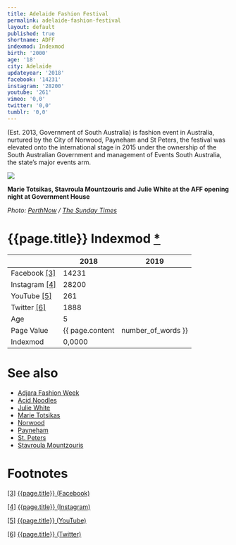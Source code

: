 ```yaml
---
title: Adelaide Fashion Festival
permalink: adelaide-fashion-festival
layout: default
published: true
shortname: ADFF
indexmod: Indexmod
birth: '2000'
age: '18'
city: Adelaide
updateyear: '2018'
facebook: '14231'
instagram: '28200'
youtube: '261'
vimeo: '0,0'
twitter: '0,0'
tumblr: '0,0'
---
```


(Est. 2013, Government of South Australia) is fashion event in Australia, nurtured by the City of Norwood, Payneham and St Peters, the festival was elevated onto the international stage in 2015 under the ownership of the South Australian Government and management of Events South Australia, the state’s major events arm.

![](https://images.perthnow.com.au/publication/60A65860E5142597FA09D257AAFD08DB/9d445e7458df1e2f00581ba4374e9a5c.jpeg)

**Marie Totsikas, Stavroula Mountzouris and Julie White at the AFF opening night at Government House**

*Photo: [PerthNow](perthnow) / [The Sunday Times](https://www.perthnow.com.au/entertainment/confidential/gallery-fashion-fest-takes-adelaide-ng-60a65860e5142597fa09d257aafd08db)*

# {{page.title}} Indexmod [*](indexmod)

||2018|2019|
|-|-|-|
|Facebook <span id="a3">[\[3\]](#f3)</span>|14231||
|Instagram <span id="a4">[\[4\]](#f4)</span>|28200||
|YouTube <span id="a5">[\[5\]](#f5)</span>|261||
|Twitter <span id="a6">[\[6\]](#f6)</span>|1888||
|Age|5||
|Page Value|{{ page.content | number_of_words }}||
|Indexmod|0,0000||

# See also

+ [Adjara Fashion Week](adjara-fashion-week)
+ [Acid Noodles](acid-noodles)
+ [Julie White](julie-white)
+ [Marie Totsikas](marie-totsikas)
+ [Norwood](norwood)
+ [Payneham](payneham)
+ [St. Peters](st-peters)
+ [Stavroula Mountzouris](stavroula-mountzouris)

# Footnotes

[[3]](#a3) <span id="f3"></span> [{{page.title}} (Facebook)](https://www.facebook.com/pg/AdlFashionFest/community/?ref=page_internal)

[[4]](#a4) <span id="f4"></span> [{{page.title}} (Instagram)](https://www.instagram.com/adlfashionfest/?hl=ru)

[[5]](#a5) <span id="f5"></span> [{{page.title}} (YouTube)](https://www.youtube.com/channel/UCsSaeqeoxILhiV4mZ24XBDQ)

[[6]](#a6) <span id="f6"></span> [{{page.title}} (Twitter)](https://twitter.com/ADLFashionFest)

